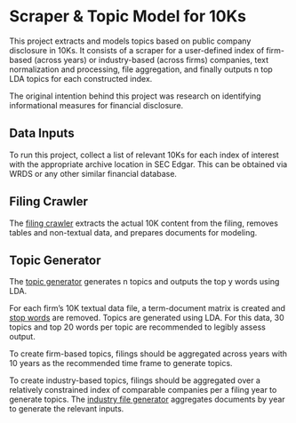 # Scraper & Topic Model for 10Ks 

This project extracts and models topics based on public company disclosure in 10Ks. It consists of a scraper for a user-defined index of firm-based (across years) or industry-based (across firms) companies, text normalization and processing, file aggregation, and finally outputs n top LDA topics for each constructed index.

The original intention behind this project was research on identifying informational measures for financial disclosure.

## Data Inputs

To run this project, collect a list of relevant 10Ks for each  index of interest with the appropriate archive location in SEC Edgar. This can be obtained via WRDS or any other similar financial database.

## Filing Crawler

The [filing crawler](./filing_crawler.py) extracts the actual 10K content from the filing, removes tables and non-textual data, and prepares documents for modeling.

## Topic Generator 

The [topic generator](topic_generator.py) generates n topics and outputs the top y words using LDA. 

For each firm’s 10K textual data file, a term-document matrix is created and [stop words](fin_stopwords.csv) are removed. Topics are generated using LDA. For this data, 30 topics and top 20 words per topic are recommended to legibly assess output. 

To create firm-based topics, filings should be aggregated across years with 10 years as the recommended time frame to generate topics.

To create industry-based topics, filings should be aggregated over a relatively constrained index of comparable companies per a filing year to generate topics. The [industry file generator](/industry_file_generator.py) aggregates documents by year to generate the relevant inputs.

